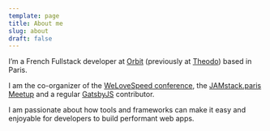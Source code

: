 ```yaml
---
template: page
title: About me
slug: about
draft: false
---
```


I’m a French Fullstack developer at [Orbit](https://orbit.love) (previously at [Theodo](https://www.theodo.fr)) based in Paris.

I am the co-organizer of the [WeLoveSpeed conference](https://welovespeed.com), the [JAMstack.paris Meetup](https://jamstack.paris) and a regular [GatsbyJS](https://gatsbyjs.org) contributor.

I am passionate about how tools and frameworks can make it easy and enjoyable for developers to build performant web apps.
